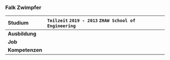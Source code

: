 ### Falk Zwimpfer

| **Studium** 			 | `Teilzeit` `2019 - 2013` `ZHAW School of Engineering` 					   |
| :--------------------- | :-------------------------------------------------------------------------- |
| **Ausbildung** 		 |   |
| **Job**                |                     |
| **Kompetenzen**        |    |
